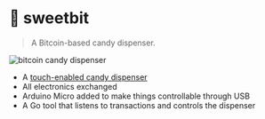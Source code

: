 # 🍬 sweetbit

>A Bitcoin-based candy dispenser.

![bitcoin candy dispenser](https://user-images.githubusercontent.com/198988/40588423-72ae6898-61dd-11e8-8921-fbb9e948552b.gif)

* A [touch-enabled candy dispenser](https://www.amazon.de/gp/product/B01M15MVNY/ref=oh_aui_detailpage_o00_s00?ie=UTF8&psc=1)
* All electronics exchanged
* Arduino Micro added to make things controllable through USB
* A Go tool that listens to transactions and controls the dispenser
